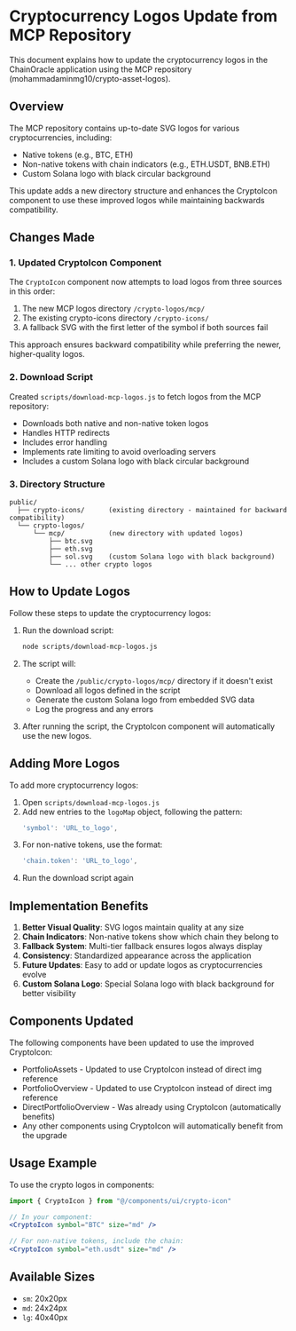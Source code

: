 # Cryptocurrency Logos Update from MCP Repository

This document explains how to update the cryptocurrency logos in the ChainOracle application using the MCP repository (mohammadaminmg10/crypto-asset-logos).

## Overview

The MCP repository contains up-to-date SVG logos for various cryptocurrencies, including:
- Native tokens (e.g., BTC, ETH)
- Non-native tokens with chain indicators (e.g., ETH.USDT, BNB.ETH)
- Custom Solana logo with black circular background

This update adds a new directory structure and enhances the CryptoIcon component to use these improved logos while maintaining backwards compatibility.

## Changes Made

### 1. Updated CryptoIcon Component

The `CryptoIcon` component now attempts to load logos from three sources in this order:
1. The new MCP logos directory `/crypto-logos/mcp/`
2. The existing crypto-icons directory `/crypto-icons/`
3. A fallback SVG with the first letter of the symbol if both sources fail

This approach ensures backward compatibility while preferring the newer, higher-quality logos.

### 2. Download Script

Created `scripts/download-mcp-logos.js` to fetch logos from the MCP repository:
- Downloads both native and non-native token logos
- Handles HTTP redirects
- Includes error handling
- Implements rate limiting to avoid overloading servers
- Includes a custom Solana logo with black circular background

### 3. Directory Structure

```
public/
  ├── crypto-icons/      (existing directory - maintained for backward compatibility)
  └── crypto-logos/
      └── mcp/           (new directory with updated logos)
          ├── btc.svg
          ├── eth.svg
          ├── sol.svg    (custom Solana logo with black background)
          └── ... other crypto logos
```

## How to Update Logos

Follow these steps to update the cryptocurrency logos:

1. Run the download script:
   ```bash
   node scripts/download-mcp-logos.js
   ```

2. The script will:
   - Create the `/public/crypto-logos/mcp/` directory if it doesn't exist
   - Download all logos defined in the script
   - Generate the custom Solana logo from embedded SVG data
   - Log the progress and any errors

3. After running the script, the CryptoIcon component will automatically use the new logos.

## Adding More Logos

To add more cryptocurrency logos:

1. Open `scripts/download-mcp-logos.js`
2. Add new entries to the `logoMap` object, following the pattern:
   ```javascript
   'symbol': 'URL_to_logo',
   ```
3. For non-native tokens, use the format:
   ```javascript
   'chain.token': 'URL_to_logo',
   ```
4. Run the download script again

## Implementation Benefits

1. **Better Visual Quality**: SVG logos maintain quality at any size
2. **Chain Indicators**: Non-native tokens show which chain they belong to
3. **Fallback System**: Multi-tier fallback ensures logos always display
4. **Consistency**: Standardized appearance across the application
5. **Future Updates**: Easy to add or update logos as cryptocurrencies evolve
6. **Custom Solana Logo**: Special Solana logo with black background for better visibility

## Components Updated

The following components have been updated to use the improved CryptoIcon:
- PortfolioAssets - Updated to use CryptoIcon instead of direct img reference
- PortfolioOverview - Updated to use CryptoIcon instead of direct img reference
- DirectPortfolioOverview - Was already using CryptoIcon (automatically benefits)
- Any other components using CryptoIcon will automatically benefit from the upgrade

## Usage Example

To use the crypto logos in components:

```jsx
import { CryptoIcon } from "@/components/ui/crypto-icon"

// In your component:
<CryptoIcon symbol="BTC" size="md" />

// For non-native tokens, include the chain:
<CryptoIcon symbol="eth.usdt" size="md" />
```

## Available Sizes

- `sm`: 20x20px
- `md`: 24x24px
- `lg`: 40x40px 
